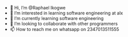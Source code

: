 - 👋 Hi, I’m @Raphael Ikogwe
- 👀 I’m interested in learning software engineering at alx
- 🌱 I’m currently learning software engineering
- 💞️ I’m looking to collaborate with other programmers
- 📫 How to reach me on whatsapp on 2347013511555

<!---
Ralfalien/Ralfalien is a ✨ special ✨ repository because its `README.md` (this file) appears on your GitHub profile.
You can click the Preview link to take a look at your changes.
--->
